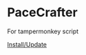 # PaceCrafter

For tampermonkey script

[Install/Update](https://github.com/pgDora56/ToyBox/raw/main/PaceCrafter/pacecrafter.user.js)
